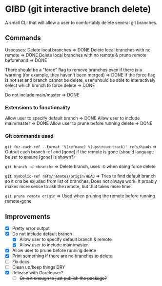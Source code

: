 # GIBD (git interactive branch delete)
A small CLI that will allow a user to comfortably delete several git branches.

## Commands
Usecases:
Delete local branches => DONE
Delete local branches with no remote => DONE
Delete local branches with no remote & prune remote beforehand => DONE

There should be a "force" flag to remove branches even if there is a warning (for example, they haven't been merged) => DONE
If the force flag is not set and branch cannot be delete, user should be able to interactively select which branch to force delete => DONE

Do not include main/master => DONE

### Extensions to functionality
Allow user to specify default branch => DONE
Allow user to include main/master => DONE
Allow user to prune before running delete => DONE

### Git commands used
`git for-each-ref --format '%(refname) %(upstream:track)' refs/heads` => Output each branch ref and [gone] if the remote is gone (should language be set to ensure [gone] is shown?)

`git branch -d <branch>` => Delete branch, uses `-D` when doing force delete

`git symbolic-ref refs/remotes/origin/HEAD` => Tries to find default branch so it cna be exluded from list of branches. Does not always work. It proably makes more sense to ask the remote, but that takes more time.

`git prune remote origin` => Used when pruning the remote before running remote-gone

## Improvements
- [X] Pretty error output
- [X] Do not include default branch
    - [X] Allow user to specify default branch & remote
    - [X] Allow user to include main/master
- [X] Allow user to prune before running delete
- [X] Print something if there are no branches to delete
- [ ] Fix docs
- [ ] Clean up/keep things DRY
- [X] Release with Goreleaser?
    - [ ] ~~Or is it enough to just publish the package?~~